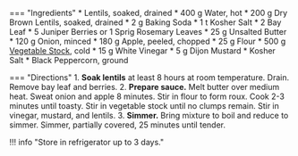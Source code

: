 === "Ingredients"
    * Lentils, soaked, drained
        * 400 g Water, hot
        * 200 g Dry Brown Lentils, soaked, drained
        * 2 g Baking Soda
        * 1 t Kosher Salt
        * 2 Bay Leaf
        * 5 Juniper Berries or 1 Sprig Rosemary Leaves
    * 25 g Unsalted Butter
    * 120 g Onion, minced
    * 180 g Apple, peeled, chopped
    * 25 g Flour
    * 500 g [Vegetable Stock](../../soups/stocks/vegetable-stock.md), cold
    * 15 g White Vinegar
    * 5 g Dijon Mustard
    * Kosher Salt
    * Black Peppercorn, ground

=== "Directions"
    1. **Soak lentils** at least 8 hours at room temperature. Drain. Remove bay leaf and berries.
    2. **Prepare sauce.** Melt butter over medium heat. Sweat onion and apple 8 minutes. Stir in flour to form roux. Cook 2-3 minutes until toasty. Stir in vegetable stock until no clumps remain. Stir in vinegar, mustard, and lentils.
    3. **Simmer.** Bring mixture to boil and reduce to simmer. Simmer, partially covered, 25 minutes until tender.

!!! info "Store in refrigerator up to 3 days."

[^1]:
    {{ cite.bittman_how_to_cook_everything }} 431-432.
[^2]:
    bummi68. ["Linsen schwäbisch."](https://www.chefkoch.de/rezepte/272611104325658/Linsen-schwaebisch.html) *Chef Koch.* 29 December 2004.
[^3]:
    Killebrew, Kimberly. ["Swabian-style German Lentils with Spaetzle (Schwäbische Linsen mit Spätzle)."](https://www.daringgourmet.com/swabian-style-german-lentils-with-spaetzle-schwabische-linsen-mit-spatzle/) *The Daring Gourmet.* 6 April 2015.
[^4]:
    krollekopp. ["Schwäbische Linsen mit Spätzle und Saitenwürstchen."](https://www.chefkoch.de/rezepte/2103441339486118/Schwaebische-Linsen-mit-Spaetzle-und-Saitenwuerstchen.html) *Chef Koch.* 12 June 2012.
